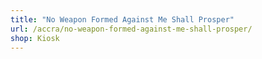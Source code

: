 ```yaml
---
title: "No Weapon Formed Against Me Shall Prosper"
url: /accra/no-weapon-formed-against-me-shall-prosper/
shop: Kiosk
---
```


